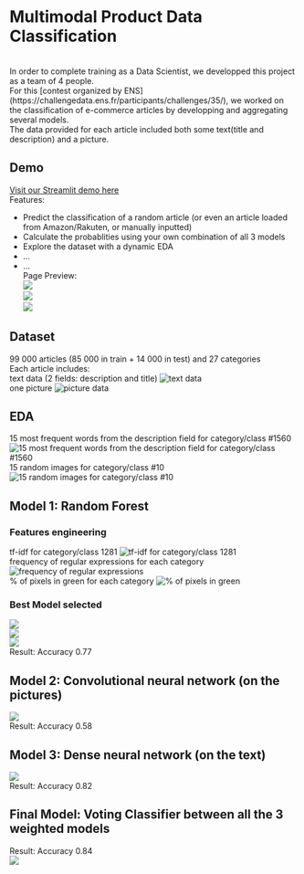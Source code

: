 # Multimodal Product Data Classification
<br>
In order to complete training as a Data Scientist, we developped this project as a team of 4 people.<br>
For this [contest organized by ENS](https://challengedata.ens.fr/participants/challenges/35/), we worked on the classification of e-commerce articles by developping and aggregating several models.<br>
The data provided for each article included both some text(title and description) and a picture.

## Demo 
[Visit our Streamlit demo here](https://share.streamlit.io/damienld/rakuteam/main/Streamlit_rakuten/demo_rakuten.py) <br>
Features:
- Predict the classification of a random article (or even an article loaded from Amazon/Rakuten, or manually inputted)
- Calculate the probablities using your own combination of all 3 models
- Explore the dataset with a dynamic EDA
- ...<br>
- ...<br>
Page Preview:<br>
![](https://github.com/damienld/Rakuteam/blob/main/Pictures/presentation/Demo1.PNG)<br>
![](https://github.com/damienld/Rakuteam/blob/main/Pictures/presentation/Demo2.PNG)<br>
![](https://github.com/damienld/Rakuteam/blob/main/Pictures/presentation/Demo3.PNG)<br>
## Dataset
99 000 articles (85 000 in train + 14 000 in test) and 27 categories<br>
Each article includes:<br>
text data (2 fields: description and title)
![text data](https://github.com/damienld/Rakuteam/blob/main/Pictures/presentation/dataset1.png)<br>
one picture
![picture data](https://github.com/damienld/Rakuteam/blob/main/Pictures/presentation/dataset2.png)

## EDA
15 most frequent words from the description field for category/class #1560
![15 most frequent words from the description field for category/class #1560](https://github.com/damienld/Rakuteam/blob/main/Pictures/presentation/EDA1.png)<br>
15 random images for category/class #10
![15 random images for category/class #10](https://github.com/damienld/Rakuteam/blob/main/Pictures/presentation/EDA2.png)<br>

## Model 1: Random Forest

### Features engineering
tf-idf for category/class 1281
![tf-idf for category/class 1281](https://github.com/damienld/Rakuteam/blob/main/Pictures/presentation/tdidf.png)<br>
frequency of regular expressions for each category
![frequency of regular expressions](https://github.com/damienld/Rakuteam/blob/main/Pictures/presentation/regex.png)<br>
% of pixels in green for each category
![% of pixels in green](https://github.com/damienld/Rakuteam/blob/main/Pictures/presentation/pixelsrgb.png)<br>
### Best Model selected
![](https://github.com/damienld/Rakuteam/blob/main/Pictures/presentation/ML1.png)<br>
![](https://github.com/damienld/Rakuteam/blob/main/Pictures/presentation/ML2.png)<br>
![](https://github.com/damienld/Rakuteam/blob/main/Pictures/presentation/ML3.png)<br>
Result: Accuracy 0.77
## Model 2: Convolutional neural network (on the pictures)
![](https://github.com/damienld/Rakuteam/blob/main/Pictures/presentation/cnn.png)<br>
Result: Accuracy 0.58 
## Model 3: Dense neural network (on the text)
![](https://github.com/damienld/Rakuteam/blob/main/Pictures/presentation/dnn.png)<br>
Result: Accuracy 0.82
## Final Model: Voting Classifier between all the 3 weighted models
Result: Accuracy 0.84<br>
![](https://github.com/damienld/Rakuteam/blob/main/Pictures/presentation/voting.jpeg)
